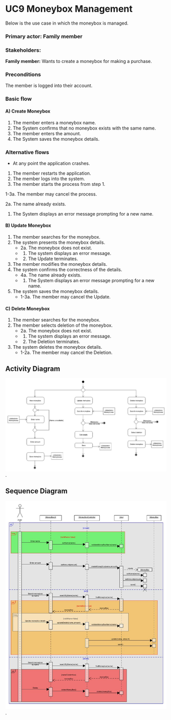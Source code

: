 # UC9 Moneybox Management
Below is the use case in which the moneybox is managed.

### Primary actor: Family member

### Stakeholders:

**Family member:** Wants to create a moneybox for making a purchase.

### Preconditions
The member is logged into their account.

### Basic flow
#### A) Create Moneybox
1. The member enters a moneybox name.
2. The System confirms that no moneybox exists with the same name.
3. The member enters the amount.
4. The System saves the moneybox details.

### Alternative flows

* At any point the application crashes.
1. The member restarts the application.
2. The member logs into the system.
3. The member starts the process from step 1.

1-3a. The member may cancel the process.

2a. The name already exists.
1. The System displays an error message prompting for a new name.

#### B) Update Moneybox
1. The member searches for the moneybox.
2. The system presents the moneybox details.
   * 2a. The moneybox does not exist.
   *    1. The system displays an error message.
   *    2. The Update terminates.
3. The member modifies the moneybox details.
4. The system confirms the correctness of the details.
   * 4a. The name already exists.
   *    1. The System displays an error message prompting for a new name.
5. The system saves the moneybox details.
   * 1-3a. The member may cancel the Update.

#### C) Delete Moneybox
1. The member searches for the moneybox.
2. The member selects deletion of the moneybox.
   * 2a. The moneybox does not exist.
   *    1. The system displays an error message.
   *    2. The Deletion terminates.
3. The system deletes the moneybox details.
   * 1-2a. The member may cancel the Deletion.

## Activity Diagram
![image](/docs/markdown/uml/requirements/en-US/uc9-activity-diagram.jpg).

## Sequence Diagram
![image](/docs/markdown/uml/requirements/en-US/uc9-sequence-diagram.jpg).